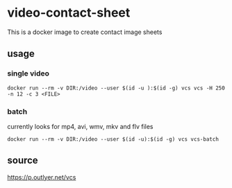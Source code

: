 # video-contact-sheet

This is a docker image to create contact image sheets 


## usage
### single video

`docker run --rm -v DIR:/video --user $(id -u ):$(id -g) vcs vcs -H 250 -n 12 -c 3 <FILE>`

### batch
currently looks for mp4, avi, wmv, mkv and flv files

`docker run --rm -v DIR:/video --user $(id -u):$(id -g) vcs vcs-batch` 

## source
https://p.outlyer.net/vcs
